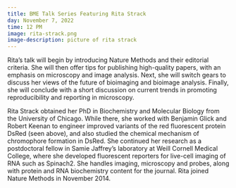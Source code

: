 ```yaml
---
title: BME Talk Series Featuring Rita Strack
day: November 7, 2022
time: 12 PM
image: rita-strack.png
image-description: picture of rita strack
---
```

Rita’s talk will begin by introducing Nature Methods and their editorial criteria. She will then offer tips for publishing high-quality papers, with an emphasis on microscopy and image analysis. Next, she will switch gears to discuss her views of the future of bioimaging and bioimage analysis. Finally, she will conclude with a short discussion on current trends in promoting reproducibility and reporting in microscopy.

Rita Strack obtained her PhD in Biochemistry and Molecular Biology from the University of Chicago. While there, she worked with Benjamin Glick and Robert Keenan to engineer improved variants of the red fluorescent protein DsRed (seen above), and also studied the chemical mechanism of chromophore formation in DsRed. She continued her research as a postdoctoral fellow in Samie Jaffrey’s laboratory at Weill Cornell Medical College, where she developed fluorescent reporters for live-cell imaging of RNA such as Spinach2. She handles imaging, microscopy and probes, along with protein and RNA biochemistry content for the journal. Rita joined Nature Methods in November 2014.
